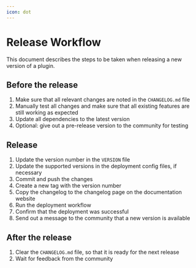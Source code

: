 ```yaml
---
icon: dot
---
```


# Release Workflow

This document describes the steps to be taken when releasing a new version of a plugin.

## Before the release

1. Make sure that all relevant changes are noted in the `CHANGELOG.md` file
2. Manually test all changes and make sure that all existing features are still working as expected
3. Update all dependencies to the latest version
4. Optional: give out a pre-release version to the community for testing

## Release

1. Update the version number in the `VERSION` file
2. Update the supported versions in the deployment config files, if necessary
3. Commit and push the changes
4. Create a new tag with the version number
5. Copy the changelog to the changelog page on the documentation website
6. Run the deployment workflow
7. Confirm that the deployment was successful
8. Send out a message to the community that a new version is available

## After the release

1. Clear the `CHANGELOG.md` file, so that it is ready for the next release
2. Wait for feedback from the community